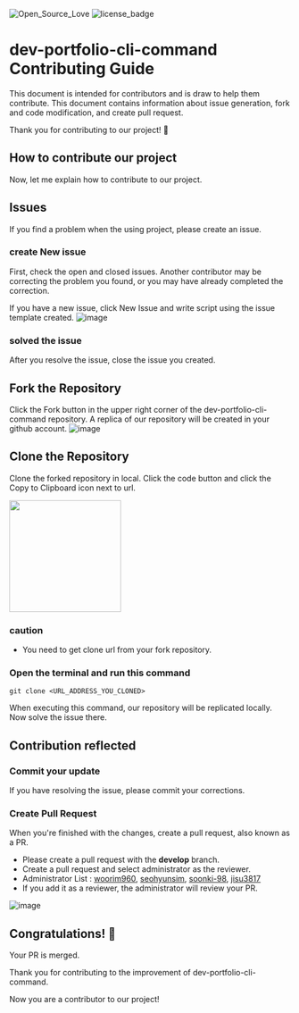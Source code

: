 ![Open_Source_Love](https://img.shields.io/badge/open&#09;source-❤-yellow)
![license_badge](https://img.shields.io/badge/license-MIT-green)


# dev-portfolio-cli-command Contributing Guide

This document is intended for contributors and is draw to help them contribute.
This document contains information about issue generation, fork and code modification, and create pull request.

Thank you for contributing to our project! 👏


 ## How to contribute our project
 Now, let me explain how to contribute to our project.
 ## Issues
 If you find a problem when the using project, please create an issue.

 ### create New issue
 First, check the open and closed issues. Another contributor may be correcting the problem you found, or you may have already completed the correction.

 If you have a new issue, click New Issue and write script using the issue template created.
 ![image](https://user-images.githubusercontent.com/83394348/190107357-41ebd946-e2e9-4686-be63-3d9d890cfbff.png)


### solved the issue
After you resolve the issue, close the issue you created. 


## Fork the Repository 
Click the Fork button in the upper right corner of the dev-portfolio-cli-command repository. A replica of our repository will be created in your github account.
![image](https://user-images.githubusercontent.com/83394348/195344174-086a451a-f53f-4173-be68-3724b8a63a98.png)



## Clone the Repository
Clone the forked repository in local. Click the code button and click the Copy to Clipboard icon next to url. 

<img src="https://user-images.githubusercontent.com/83394348/190114322-2a4f4f52-ad99-4d33-a51c-f1388413da0f.png"  width="200px"/>

### caution
- You need to get clone url from your fork repository.


### Open the terminal and run this command
```
git clone <URL_ADDRESS_YOU_CLONED>
```
When executing this command, our repository will be replicated locally. Now solve the issue there.



## Contribution reflected
### Commit your update
If you have resolving the issue, please commit your corrections.

### Create Pull Request
When you're finished with the changes, create a pull request, also known as a PR.
- Please create a pull request with the **develop** branch.
- Create a pull request and select administrator as the reviewer.
- Administrator List : [woorim960](https://github.com/woorim960), [seohyunsim](https://github.com/seohyunsim), [soonki-98](https://github.com/soonki-98), [jisu3817](https://github.com/jisu3817)
- If you add it as a reviewer, the administrator will review your PR.

![image](https://user-images.githubusercontent.com/83394348/190122089-01da5226-392a-44ad-ac2a-04885f5ddbf9.png)



## Congratulations! 🎉
Your PR is merged.

Thank you for contributing to the improvement of dev-portfolio-cli-command.

Now you are a contributor to our project!
